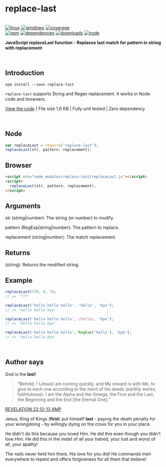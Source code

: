# replace-last

<br>[![linux](https://img.shields.io/travis/danday74/replace-last/master.svg?label=linux)](https://travis-ci.org/danday74/replace-last)
[![windows](https://img.shields.io/appveyor/ci/danday74/replace-last/master.svg?label=windows)](https://ci.appveyor.com/project/danday74/replace-last)
[![coverage](https://coveralls.io/repos/github/danday74/replace-last/badge.svg)](https://coveralls.io/github/danday74/replace-last)
<br>[![npm](https://img.shields.io/npm/v/replace-last.svg)](https://www.npmjs.com/package/replace-last)
[![dependencies](https://david-dm.org/danday74/replace-last/status.svg)](https://david-dm.org/danday74/replace-last)
[![downloads](https://img.shields.io/npm/dm/replace-last.svg)](https://www.npmjs.com/package/replace-last)
[![node](https://img.shields.io/node/v/replace-last.svg)](https://www.npmjs.com/package/replace-last)

**JavaScript replaceLast function - Replaces last match for pattern in string with replacement**



<br>

## Introduction

`npm install --save replace-last`

`replace-last` supports String and Regex replacement. It works in Node code and browsers.

[View the code](js/replaceLast.js) | File size 1.6 KB | Fully unit tested | Zero dependency



<br>

## Node

```javascript 1.5
var replaceLast = require('replace-last');
replaceLast(str, pattern, replacement);
```

## Browser

```html
<script src="node_modules/replace-last/replaceLast.js"></script>
<script>
  replaceLast(str, pattern, replacement);
</script>
```

## Arguments

str (string|number): The string (or number) to modify.

pattern (RegExp|string|number): The pattern to replace.

replacement (string|number): The match replacement.

## Returns

(string): Returns the modified string.

## Example

```javascript 1.5
replaceLast(778, 8, 7);
// => '777'

replaceLast('hello hello hello', 'hello', 'bye');
// => 'hello hello bye'

replaceLast('hello hello hello', /hello/, 'bye');
// => 'hello hello bye'

replaceLast('hello hello hello', RegExp('hello'), 'bye');
// => 'hello hello bye'
```



<br>

## Author says

God is the **last**!

> "Behold, I (Jesus) am coming quickly, and My reward is with Me, to give to each one according to the merit of his deeds (earthly works, faithfulness).
> I am the Alpha and the Omega, the First and the Last, the Beginning and the End [the Eternal One]."

[REVELATION 22:12-13 AMP](https://www.bible.com/en-GB/bible/1588/REV.22.12-13.amp "Jesus loves you")

Jesus, King of Kings (**first**) put himself **last** - paying the death penalty for your wrongdoing - by willingly dying on the cross for you in your place.

He didn't do this because you loved Him. He did this even though you didn't love Him. He did this in the midst of all your hatred, your lust and worst of all, your apathy!

The nails never held him there, His love for you did! He commands men everywhere to repent and offers forgiveness for all them that believe!



<br><br><br>
